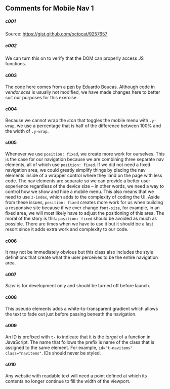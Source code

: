 ## Comments for Mobile Nav 1

##### c001
Source: https://gist.github.com/octocat/9257657

##### c002
We can turn this on to verify that the DOM can properly access JS functions.

#### c003
The code here comes from a [pen](https://codepen.io/eduardoboucas/pen/BNyKwO) by Eduardo Boucas. Although code in *vendor.scss* is usually not modified, we have made changes here to better suit our purposes for this exercise.

#### c004
Because we cannot wrap the *icon* that toggles the mobile menu with ` .y-wrap `, we use a percentage that is half of the difference between 100% and the width of ` .y-wrap `.

#### c005
Whenever we use ` position: fixed `, we create more work for ourselves. This is the case for our navigation because we are combining three separate nav elements, all of which use ` position: fixed `. If we did not need a fixed navigation area, we could greatly simplify things by placing the nav elements inside of a wrapper control where they land on the page with less code. The nav elements are separate so we can provide a better user experience regardless of the device size – in other words, we need a way to control how we show and hide a mobile menu. This also means that we need to use ` z-index `, which adds to the complexity of coding the UI. Aside from these issues, ` position: fixed ` creates more work for us when building a responsive site because if we ever change ` font-size `, for example, in an fixed area, we will most likely have to adjust the positioning of this area. The moral of the story is this: ` position: fixed ` should be avoided as much as possible. There are times when we have to use it but it should be a last resort since it adds extra work and complexity to our code.

#### c006
It may not be immediately obvious but this class also includes the style definitions that create what the user perceives to be the entire navigation area.

#### c007
*Sizer* is for development only and should be turned off before launch.

#### c008
This pseudo elements adds a white-to-transparent gradient which allows the text to fade out just before passing beneath the navigation.

#### c009
An ID is prefixed with ` t- ` to indicate that it is the *target* of a function in JavaScript. The name that follows the prefix is name of the class that is assigned to the same element. For example, ` id="t-navitems" class="navitems" `. IDs should never be styled.

#### c010
Any website with readable text will need a point defined at which its contents no longer continue to fill the width of the viewport.
